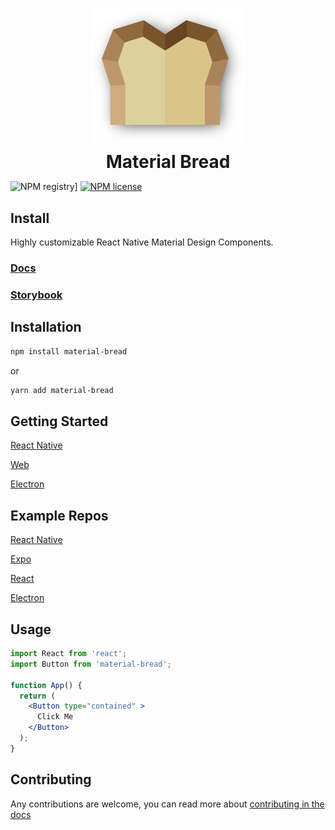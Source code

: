 <p align="center">
  <img width="250" src="./docs/src/assets/logo-shadow.svg" alt="Material Bread logo" align="center">
</p>
<h1 align="center" style="margin: 0px">Material Bread</h1>

![NPM registry](https://img.shields.io/npm/v/material-bread.svg?style=for-the-badge)] [![NPM license](https://img.shields.io/badge/license-mit-red.svg?style=for-the-badge)](LICENSE.md)

## Install

Highly customizable React Native Material Design Components.

### [Docs](http://material-bread.org)
### [Storybook](https://codypearce.github.io/material-bread/)


## Installation

```sh
npm install material-bread
```
or
```sh
yarn add material-bread
```

## Getting Started

[React Native](http://material-bread.org/getting-started/react-native)

[Web](http://material-bread.org/getting-started/web)

[Electron](http://material-bread.org/getting-started/electron)

## Example Repos

[React Native](https://github.com/codypearce/material-bread-rn-example)

[Expo](https://github.com/codypearce/material-bread-expo-example)

[React](https://github.com/codypearce/material-bread-react-example)

[Electron](https://github.com/codypearce/material-bread-electron-example)

## Usage 

```jsx
import React from 'react';
import Button from 'material-bread';

function App() {
  return (
    <Button type="contained" >
      Click Me
    </Button>
  );
}
```

## Contributing

Any contributions are welcome, you can read more about [contributing in the docs](http://material-bread.org/contributing/library)
